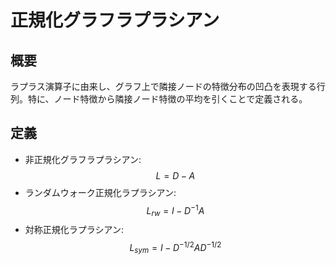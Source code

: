 # 正規化グラフラプラシアン

## 概要
ラプラス演算子に由来し、グラフ上で隣接ノードの特徴分布の凹凸を表現する行列。特に、ノード特徴から隣接ノード特徴の平均を引くことで定義される。

## 定義
- 非正規化グラフラプラシアン: $$L = D - A$$
- ランダムウォーク正規化ラプラシアン: $$L_{rw} = I - D^{-1}A$$
- 対称正規化ラプラシアン: $$L_{sym} = I - D^{-1/2} A D^{-1/2}$$